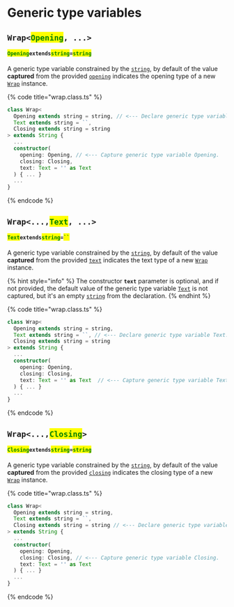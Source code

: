 # Generic type variables

## `Wrap<`<mark style="color:green;">`Opening`</mark>`, ...>` <a href="#wrap-opening" id="wrap-opening"></a>

#### <mark style="color:green;">`Opening`</mark>`extends`<mark style="color:green;">`string`</mark>`=`<mark style="color:green;">`string`</mark>

​A generic type variable constrained by the [`string`](https://developer.mozilla.org/en-US/docs/Web/JavaScript/Reference/Global\_Objects/String), by default of the value **captured** from the provided [`opening`](constructor.md#opening-opening) indicates the opening type of a new [`Wrap`](broken-reference) instance.

{% code title="wrap.class.ts" %}
```typescript
class Wrap<
  Opening extends string = string, // <--- Declare generic type variable Opening.
  Text extends string = ``,
  Closing extends string = string
> extends String {
  ...
  constructor(
    opening: Opening, // <--- Capture generic type variable Opening.
    closing: Closing,
    text: Text = '' as Text
  ) { ... }
  ...
}
```
{% endcode %}

## `Wrap<...,`<mark style="color:green;">`Text`</mark>`, ...>`

#### <mark style="color:green;">`Text`</mark>`extends`<mark style="color:green;">`string`</mark>`=`<mark style="color:green;">` `` `</mark>

​A generic type variable constrained by the [`string`](https://developer.mozilla.org/en-US/docs/Web/JavaScript/Reference/Global\_Objects/String), by default of the value **captured** from the provided [`text`](constructor.md#text-text) indicates the text type of a new [`Wrap`](broken-reference) instance.

{% hint style="info" %}
The constructor **`text`** parameter is optional, and if not provided, the default value of the generic type variable [`Text`](generic-type-variables.md#wrap-less-than...-text-...greater-than) is not captured, but it's an empty [`string`](https://www.typescriptlang.org/docs/handbook/basic-types.html#string) from the declaration.
{% endhint %}

{% code title="wrap.class.ts" %}
```typescript
class Wrap<
  Opening extends string = string,
  Text extends string = ``, // <--- Declare generic type variable Text.
  Closing extends string = string
> extends String {
  ...
  constructor(
    opening: Opening,
    closing: Closing,
    text: Text = '' as Text  // <--- Capture generic type variable Text.
  ) { ... }
  ...
}
```
{% endcode %}

## `Wrap<...,`<mark style="color:green;">`Closing`</mark>`>` <a href="#wrap-closing" id="wrap-closing"></a>

#### <mark style="color:green;">`Closing`</mark>`extends`<mark style="color:green;">`string`</mark>`=`<mark style="color:green;">`string`</mark>

​A generic type variable constrained by the [`string`](https://www.typescriptlang.org/docs/handbook/basic-types.html#string), by default of the value **captured** from the provided [`closing`](constructor.md#closing-closing) indicates the closing type of a new [`Wrap`](broken-reference) instance.

{% code title="wrap.class.ts" %}
```typescript
class Wrap<
  Opening extends string = string,
  Text extends string = ``,
  Closing extends string = string // <--- Declare generic type variable Closing.
> extends String {
  ...
  constructor(
    opening: Opening,
    closing: Closing, // <--- Capture generic type variable Closing.
    text: Text = '' as Text
  ) { ... }
  ...
}
```
{% endcode %}
